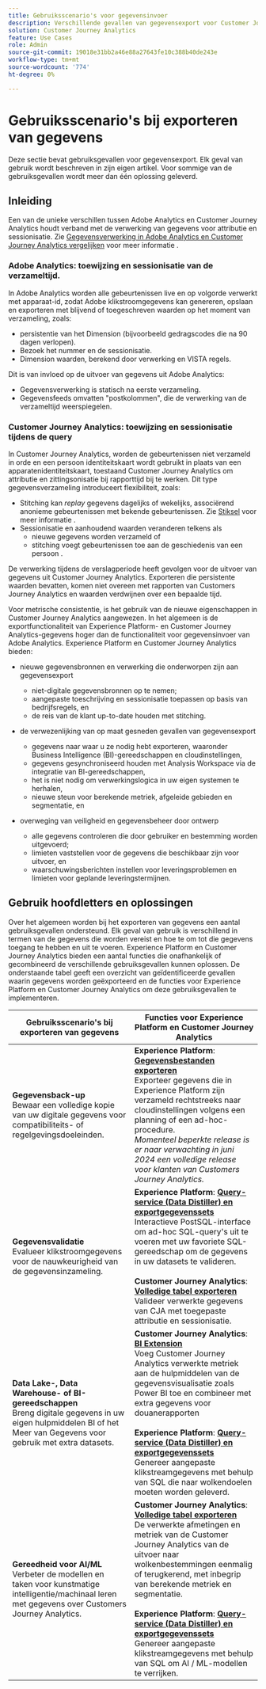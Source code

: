 ```yaml
---
title: Gebruiksscenario's voor gegevensinvoer
description: Verschillende gevallen van gegevensexport voor Customer Journey Analytics begrijpen
solution: Customer Journey Analytics
feature: Use Cases
role: Admin
source-git-commit: 19018e31bb2a46e88a27643fe10c388b40de243e
workflow-type: tm+mt
source-wordcount: '774'
ht-degree: 0%

---
```



# Gebruiksscenario&#39;s bij exporteren van gegevens

Deze sectie bevat gebruiksgevallen voor gegevensexport. Elk geval van gebruik wordt beschreven in zijn eigen artikel. Voor sommige van de gebruiksgevallen wordt meer dan één oplossing geleverd.

## Inleiding

Een van de unieke verschillen tussen Adobe Analytics en Customer Journey Analytics houdt verband met de verwerking van gegevens voor attributie en sessionisatie. Zie [Gegevensverwerking in Adobe Analytics en Customer Journey Analytics vergelijken](/help/getting-started/aa-vs-cja/data-processing-comparisons.md) voor meer informatie .

### Adobe Analytics: toewijzing en sessionisatie van de verzameltijd.

In Adobe Analytics worden alle gebeurtenissen live en op volgorde verwerkt met apparaat-id, zodat Adobe klikstroomgegevens kan genereren, opslaan en exporteren met blijvend of toegeschreven waarden op het moment van verzameling, zoals:

* persistentie van het Dimension (bijvoorbeeld gedragscodes die na 90 dagen verlopen).
* Bezoek het nummer en de sessionisatie.
* Dimension waarden, berekend door verwerking en VISTA regels.

Dit is van invloed op de uitvoer van gegevens uit Adobe Analytics:

* Gegevensverwerking is statisch na eerste verzameling.
* Gegevensfeeds omvatten &quot;postkolommen&quot;, die de verwerking van de verzameltijd weerspiegelen.


### Customer Journey Analytics: toewijzing en sessionisatie tijdens de query

In Customer Journey Analytics, worden de gebeurtenissen niet verzameld in orde en een persoon identiteitskaart wordt gebruikt in plaats van een apparatenidentiteitskaart, toestaand Customer Journey Analytics om attributie en zittingsonisatie bij rapporttijd bij te werken. Dit type gegevensverzameling introduceert flexibiliteit, zoals:

* Stitching kan _replay_ gegevens dagelijks of wekelijks, associërend anonieme gebeurtenissen met bekende gebeurtenissen. Zie [Stiksel](../../stitching/overview.md) voor meer informatie .
* Sessionisatie en aanhoudend waarden veranderen telkens als
   * nieuwe gegevens worden verzameld of
   * stitching voegt gebeurtenissen toe aan de geschiedenis van een persoon .

De verwerking tijdens de verslagperiode heeft gevolgen voor de uitvoer van gegevens uit Customer Journey Analytics. Exporteren die persistente waarden bevatten, komen niet overeen met rapporten van Customers Journey Analytics en waarden verdwijnen over een bepaalde tijd.

Voor metrische consistentie, is het gebruik van de nieuwe eigenschappen in Customer Journey Analytics aangewezen. In het algemeen is de exportfunctionaliteit van Experience Platform- en Customer Journey Analytics-gegevens hoger dan de functionaliteit voor gegevensinvoer van Adobe Analytics. Experience Platform en Customer Journey Analytics bieden:

* nieuwe gegevensbronnen en verwerking die onderworpen zijn aan gegevensexport

   * niet-digitale gegevensbronnen op te nemen;
   * aangepaste toeschrijving en sessionisatie toepassen op basis van bedrijfsregels, en
   * de reis van de klant up-to-date houden met stitching.

* de verwezenlijking van op maat gesneden gevallen van gegevensexport

   * gegevens naar waar u ze nodig hebt exporteren, waaronder Business Intelligence (BI)-gereedschappen en cloudinstellingen,
   * gegevens gesynchroniseerd houden met Analysis Workspace via de integratie van BI-gereedschappen,
   * het is niet nodig om verwerkingslogica in uw eigen systemen te herhalen,
   * nieuwe steun voor berekende metriek, afgeleide gebieden en segmentatie, en

* overweging van veiligheid en gegevensbeheer door ontwerp

   * alle gegevens controleren die door gebruiker en bestemming worden uitgevoerd;
   * limieten vaststellen voor de gegevens die beschikbaar zijn voor uitvoer, en
   * waarschuwingsberichten instellen voor leveringsproblemen en limieten voor geplande leveringstermijnen.


## Gebruik hoofdletters en oplossingen

Over het algemeen worden bij het exporteren van gegevens een aantal gebruiksgevallen ondersteund. Elk geval van gebruik is verschillend in termen van de gegevens die worden vereist en hoe te om tot die gegevens toegang te hebben en uit te voeren. Experience Platform en Customer Journey Analytics bieden een aantal functies die onafhankelijk of gecombineerd de verschillende gebruiksgevallen kunnen oplossen. De onderstaande tabel geeft een overzicht van geïdentificeerde gevallen waarin gegevens worden geëxporteerd en de functies voor Experience Platform en Customer Journey Analytics om deze gebruiksgevallen te implementeren.

| Gebruiksscenario&#39;s bij exporteren van gegevens | Functies voor Experience Platform en Customer Journey Analytics |
|---|---|
| **Gegevensback-up**<br/> Bewaar een volledige kopie van uw digitale gegevens voor compatibiliteits- of regelgevingsdoeleinden. | **Experience Platform**: [**Gegevensbestanden exporteren**](export-datasets.md)<br/> Exporteer gegevens die in Experience Platform zijn verzameld rechtstreeks naar cloudinstellingen volgens een planning of een ad-hoc-procedure.<br/>*Momenteel beperkte release is er naar verwachting in juni 2024 een volledige release voor klanten van Customers Journey Analytics.* |
| **Gegevensvalidatie**<br/> Evalueer klikstroomgegevens voor de nauwkeurigheid van de gegevensinzameling. | **Experience Platform**: [**Query-service (Data Distiller) en exportgegevenssets**](queryservice-export-datasets.md)<br/> Interactieve PostSQL-interface om ad-hoc SQL-query&#39;s uit te voeren met uw favoriete SQL-gereedschap om de gegevens in uw datasets te valideren.<br/><br/>**Customer Journey Analytics**: [**Volledige tabel exporteren**](export-full-table.md)<br/> Valideer verwerkte gegevens van CJA met toegepaste attributie en sessionisatie. |
| **Data Lake-, Data Warehouse- of BI-gereedschappen**<br/> Breng digitale gegevens in uw eigen hulpmiddelen BI of het Meer van Gegevens voor gebruik met extra datasets. | **Customer Journey Analytics**: [**BI Extension**](bi-extension.md)<br/> Voeg Customer Journey Analytics verwerkte metriek aan de hulpmiddelen van de gegevensvisualisatie zoals Power BI toe en combineer met extra gegevens voor douanerapporten <br/><br/>**Experience Platform**: [**Query-service (Data Distiller) en exportgegevenssets**](queryservice-export-datasets.md)<br> Genereer aangepaste klikstreamgegevens met behulp van SQL die naar wolkendoelen moeten worden geleverd. |
| **Gereedheid voor AI/ML**<br/> Verbeter de modellen en taken voor kunstmatige intelligentie/machinaal leren met gegevens over Customers Journey Analytics. | **Customer Journey Analytics**: [**Volledige tabel exporteren**](export-full-table.md)<br/> De verwerkte afmetingen en metriek van de Customer Journey Analytics van de uitvoer naar wolkenbestemmingen eenmalig of terugkerend, met inbegrip van berekende metriek en segmentatie.<br/><br/>**Experience Platform**: [**Query-service (Data Distiller) en exportgegevenssets**](queryservice-export-datasets.md)<br/> Genereer aangepaste klikstreamgegevens met behulp van SQL om AI / ML-modellen te verrijken. |

